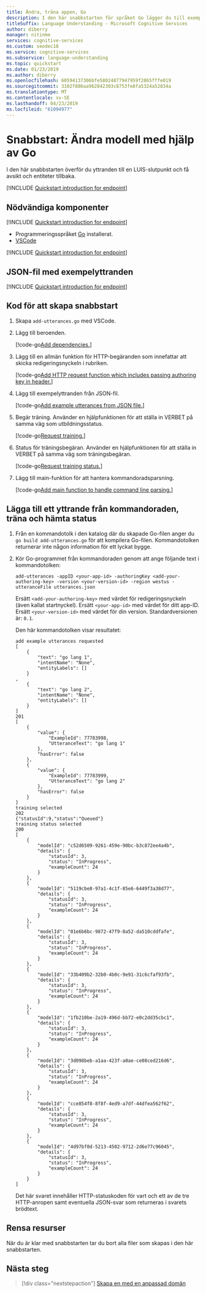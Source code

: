 ```yaml
---
title: Ändra, träna appen, Go
description: I den här snabbstarten för språket Go lägger du till exempelyttranden till en app för hemautomatisering och tränar appen.
titleSuffix: Language Understanding - Microsoft Cognitive Services
author: diberry
manager: nitinme
services: cognitive-services
ms.custom: seodec18
ms.service: cognitive-services
ms.subservice: language-understanding
ms.topic: quickstart
ms.date: 01/23/2019
ms.author: diberry
ms.openlocfilehash: 60594137306bfe58024877947959f2865fffe019
ms.sourcegitcommit: 3102f886aa962842303c8753fe8fa5324a52834a
ms.translationtype: MT
ms.contentlocale: sv-SE
ms.lasthandoff: 04/23/2019
ms.locfileid: "61094977"
---
```

# <a name="quickstart-change-model-using-go"></a>Snabbstart: Ändra modell med hjälp av Go

I den här snabbstarten överför du yttranden till en LUIS-slutpunkt och få avsikt och entiteter tillbaka.

[!INCLUDE [Quickstart introduction for endpoint](../../../includes/cognitive-services-luis-qs-endpoint-intro-para.md)]

## <a name="prerequisites"></a>Nödvändiga komponenter

[!INCLUDE [Quickstart introduction for endpoint](../../../includes/cognitive-services-luis-qs-change-model-prereq.md)]
* Programmeringsspråket [Go](https://golang.org/) installerat.
* [VSCode](https://code.visualstudio.com) 

[!INCLUDE [Quickstart introduction for endpoint](../../../includes/cognitive-services-luis-qs-change-model-luis-repo-note.md)]

## <a name="example-utterances-json-file"></a>JSON-fil med exempelyttranden

[!INCLUDE [Quickstart introduction for endpoint](../../../includes/cognitive-services-luis-qs-change-model-json-ex-utt.md)]

## <a name="create-quickstart-code"></a>Kod för att skapa snabbstart 

1. Skapa `add-utterances.go` med VSCode. 

2. Lägg till beroenden. 

   [!code-go[Add dependencies.](~/samples-luis/documentation-samples/quickstarts/change-model/go/add-utterances.go?range=2-10 "Add dependencies.")]

3. Lägg till en allmän funktion för HTTP-begäranden som innefattar att skicka redigeringsnyckeln i rubriken. 

   [!code-go[Add HTTP request function which includes passing authoring key in header.](~/samples-luis/documentation-samples/quickstarts/change-model/go/add-utterances.go?range=12-36 "Add HTTP request function, which includes passing authoring key in header. ")]

4. Lägg till exempelyttranden från JSON-fil.

   [!code-go[Add example utterances from JSON file.](~/samples-luis/documentation-samples/quickstarts/change-model/go/add-utterances.go?range=62-76 "Add example utterances from JSON file.")]

5. Begär träning. Använder en hjälpfunktionen för att ställa in VERBET på samma väg som utbildningsstatus. 

   [!code-go[Request training.](~/samples-luis/documentation-samples/quickstarts/change-model/go/add-utterances.go?range=77-86 "Request training. ")]

6. Status för träningsbegäran. Använder en hjälpfunktionen för att ställa in VERBET på samma väg som träningsbegäran. 

   [!code-go[Request training status.](~/samples-luis/documentation-samples/quickstarts/change-model/go/add-utterances.go?range=87-90 "Request training status. ")]

7. Lägg till main-funktion för att hantera kommandoradsparsning.

   [!code-go[Add main function to handle command line parsing.](~/samples-luis/documentation-samples/quickstarts/change-model/go/add-utterances.go?range=38-60 "Add main function to handle command-line parsing.")]

## <a name="add-an-utterance-from-the-command-line-train-and-get-status"></a>Lägga till ett yttrande från kommandoraden, träna och hämta status

1. Från en kommandotolk i den katalog där du skapade Go-filen anger du `go build add-utterances.go` för att kompilera Go-filen. Kommandotolken returnerar inte någon information för ett lyckat bygge.

2. Kör Go-programmet från kommandoraden genom att ange följande text i kommandotolken: 

    ```console
    add-utterances -appID <your-app-id> -authoringKey <add-your-authoring-key> -version <your-version-id> -region westus -utteranceFile utterances.json

    ```

    Ersätt `<add-your-authoring-key>` med värdet för redigeringsnyckeln (även kallat startnyckel). Ersätt `<your-app-id>` med värdet för ditt app-ID. Ersätt `<your-version-id>` med värdet för din version. Standardversionen är: `0.1`.

    Den här kommandotolken visar resultatet:

    ```console
    add example utterances requested
    [
        {
            "text": "go lang 1",
            "intentName": "None",
            "entityLabels": []
        }
    ,
        {
            "text": "go lang 2",
            "intentName": "None",
            "entityLabels": []
        }
    ]
    201
    [
        {
            "value": {
                "ExampleId": 77783998,
                "UtteranceText": "go lang 1"
            },
            "hasError": false
        },
        {
            "value": {
                "ExampleId": 77783999,
                "UtteranceText": "go lang 2"
            },
            "hasError": false
        }
    ]
    training selected
    202
    {"statusId":9,"status":"Queued"}
    training status selected
    200
    [
        {
            "modelId": "c52d6509-9261-459e-90bc-b3c872ee4a4b",
            "details": {
                "statusId": 3,
                "status": "InProgress",
                "exampleCount": 24
            }
        },
        {
            "modelId": "5119cbe8-97a1-4c1f-85e6-6449f3a38d77",
            "details": {
                "statusId": 3,
                "status": "InProgress",
                "exampleCount": 24
            }
        },
        {
            "modelId": "01e6b6bc-9872-47f9-8a52-da510cddfafe",
            "details": {
                "statusId": 3,
                "status": "InProgress",
                "exampleCount": 24
            }
        },
        {
            "modelId": "33b409b2-32b0-4b0c-9e91-31c6cfaf93fb",
            "details": {
                "statusId": 3,
                "status": "InProgress",
                "exampleCount": 24
            }
        },
        {
            "modelId": "1fb210be-2a19-496d-bb72-e0c2dd35cbc1",
            "details": {
                "statusId": 3,
                "status": "InProgress",
                "exampleCount": 24
            }
        },
        {
            "modelId": "3d098beb-a1aa-423f-a0ae-ce08ced216d6",
            "details": {
                "statusId": 3,
                "status": "InProgress",
                "exampleCount": 24
            }
        },
        {
            "modelId": "cce854f8-8f8f-4ed9-a7df-44dfea562f62",
            "details": {
                "statusId": 3,
                "status": "InProgress",
                "exampleCount": 24
            }
        },
        {
            "modelId": "4d97bf0d-5213-4502-9712-2d6e77c96045",
            "details": {
                "statusId": 3,
                "status": "InProgress",
                "exampleCount": 24
            }
        }
    ]
    ```

    Det här svaret innehåller HTTP-statuskoden för vart och ett av de tre HTTP-anropen samt eventuella JSON-svar som returneras i svarets brödtext. 

## <a name="clean-up-resources"></a>Rensa resurser
När du är klar med snabbstarten tar du bort alla filer som skapas i den här snabbstarten. 

## <a name="next-steps"></a>Nästa steg
> [!div class="nextstepaction"] 
> [Skapa en med en anpassad domän](luis-quickstart-intents-only.md) 
